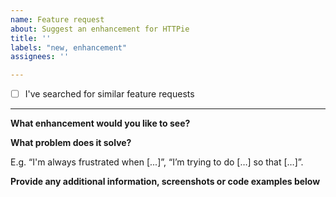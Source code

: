 ```yaml
---
name: Feature request
about: Suggest an enhancement for HTTPie
title: ''
labels: "new, enhancement"
assignees: ''

---
```


- [ ] I've searched for similar feature requests

---

**What enhancement would you like to see?**


**What problem does it solve?**

E.g. “I'm always frustrated when [...]”, “I’m trying to do […] so that […]”.


**Provide any additional information, screenshots or code examples below**

